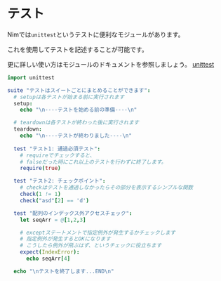 # テスト
Nimでは`unittest`というテストに便利なモジュールがあります。

これを使用してテストを記述することが可能です。

更に詳しい使い方はモジュールのドキュメントを参照しましょう。 [unittest](https://nim-lang.org/docs/unittest.html)

```nim
import unittest

suite "テストはスイートごとにまとめることができます":
  # setupは各テストが始まる前に実行されます
  setup:
    echo "\n----テストを始める前の準備----\n"

  # teardownは各テストが終わった後に実行されます
  teardown:
    echo "\n----テストが終わりました----\n"
  
  test "テスト1: 通過必須テスト":
    # requireでチェックすると、
    # falseだった時にこれ以上のテストを行わずに終了します。
    require(true)

  test "テスト2: チェックポイント":
    # checkはテストを通過しなかったらその部分を表示するシンプルな関数
    check(1 != 1)
    check("asd"[2] == 'd')

  test "配列のインデックス外アクセスチェック":
    let seqArr = @[1,2,3]

    # exceptステートメントで指定例外が発生するかチェックします
    # 指定例外が発生するとOKになります
    # こうしたら例外が飛ぶはず、というチェックに役立ちます
    expect(IndexError):
      echo seqArr[4]

  echo "\nテストを終了します...END\n"
```